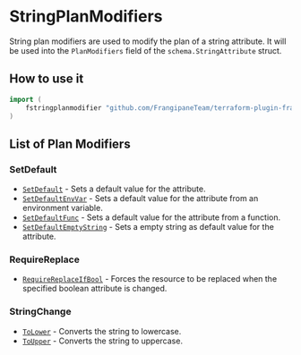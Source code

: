 # StringPlanModifiers

String plan modifiers are used to modify the plan of a string attribute.
It will be used into the `PlanModifiers` field of the `schema.StringAttribute` struct.

## How to use it

```go
import (
    fstringplanmodifier "github.com/FrangipaneTeam/terraform-plugin-framework-planmodifiers/stringplanmodifier"
)
```

## List of Plan Modifiers

### SetDefault

- [`SetDefault`](setdefault.md) - Sets a default value for the attribute.
- [`SetDefaultEnvVar`](setdefaultenvvar.md) - Sets a default value for the attribute from an environment variable.
- [`SetDefaultFunc`](setdefaultfunc.md) - Sets a default value for the attribute from a function.
- [`SetDefaultEmptyString`](setdefaultemptystring.md) - Sets a empty string as default value for the attribute.

### RequireReplace

- [`RequireReplaceIfBool`](requirereplaceifbool.md) - Forces the resource to be replaced when the specified boolean attribute is changed.

### StringChange

- [`ToLower`](tolower.md) - Converts the string to lowercase.
- [`ToUpper`](toupper.md) - Converts the string to uppercase.
